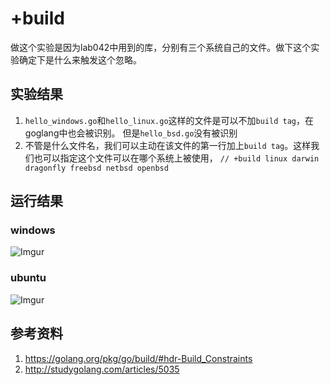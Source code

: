 # +build
做这个实验是因为lab042中用到的库，分别有三个系统自己的文件。做下这个实验确定下是什么来触发这个忽略。

## 实验结果
 1. `hello_windows.go`和`hello_linux.go`这样的文件是可以不加`build tag`，在goglang中也会被识别。
但是`hello_bsd.go`没有被识别
 2. 不管是什么文件名，我们可以主动在该文件的第一行加上`build tag`。这样我们也可以指定这个文件可以在哪个系统上被使用，
`// +build linux darwin dragonfly freebsd netbsd openbsd`

## 运行结果
### windows
![Imgur](http://i.imgur.com/FtDssyP.png)

### ubuntu
![Imgur](http://i.imgur.com/zyJE8bR.png)


## 参考资料
 1. https://golang.org/pkg/go/build/#hdr-Build_Constraints
 2. http://studygolang.com/articles/5035